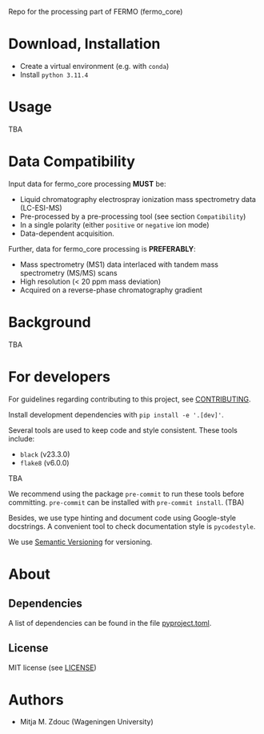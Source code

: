 Repo for the processing part of FERMO (fermo_core)


Download, Installation
============

- Create a virtual environment (e.g. with `conda`)
- Install `python 3.11.4`

Usage
=====

TBA

Data Compatibility
=====

Input data for fermo_core processing **MUST** be:
- Liquid chromatography electrospray ionization mass spectrometry data (LC-ESI-MS)
- Pre-processed by a pre-processing tool (see section `Compatibility`)
- In a single polarity (either `positive` or `negative` ion mode)
- Data-dependent acquisition.

Further, data for fermo_core processing is **PREFERABLY**:
- Mass spectrometry (MS1) data interlaced with tandem mass spectrometry (MS/MS)
  scans
- High resolution (< 20 ppm mass deviation)
- Acquired on a reverse-phase chromatography gradient


Background
==========

TBA

For developers
==============

For guidelines regarding contributing to this project, see
[CONTRIBUTING](CONTRIBUTING.md).

Install development dependencies with `pip install -e '.[dev]'`.

Several tools are used to keep code and style consistent.
These tools include:
- `black` (v23.3.0)
- `flake8` (v6.0.0)

TBA

We recommend using the package `pre-commit` to run these tools before committing.
`pre-commit` can be installed with `pre-commit install`. (TBA)

Besides, we use type hinting and document code using Google-style docstrings.
A convenient tool to check documentation style is `pycodestyle`.

We use [Semantic Versioning](http://semver.org/) for versioning.

About
=====

## Dependencies

A list of dependencies can be found in the file [pyproject.toml](pyproject.toml).

## License

MIT license (see [LICENSE](LICENSE.md))

Authors
=======

- Mitja M. Zdouc (Wageningen University)
